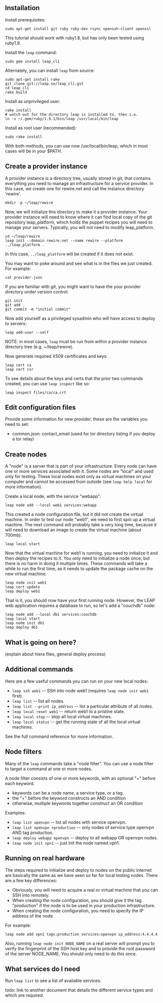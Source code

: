 Installation
--------------------------------

Install prerequisites:

    sudo apt-get install git ruby ruby-dev rsync openssh-client openssl

This tutorial should work with ruby1.8, but has only been tested using ruby1.9.

Install the `leap` command:

    sudo gem install leap_cli

Alternately, you can install `leap` from source:

    sudo apt-get install rake
    git clone git://leap.se/leap_cli.git
    cd leap_cli
    rake build

Install as unprivileged user:

    rake install
    # watch out for the directory leap is installed to, then i.e.
    ln -s ~/.gem/ruby/1.9.1/bin/leap /usr/local/bin/leap

Install as root user (recommended):

    sudo rake install

With both methods, you can use now /usr/local/bin/leap, 
which in most cases will be in your $PATH.


Create a provider instance
---------------------------------------

A provider instance is a directory tree, usually stored in git, that contains everything you need to manage an infrastructure for a service provider. In this case, we create one for rewire.net and call the instance directory 'rewire'.

    mkdir -p ~/leap/rewire

Now, we will initialize this directory to make it a provider instance. Your provider instance will need to know where it can find local copy of the git repository leap_platform, which holds the puppet recipes you will need to manage your servers. Typically, you will not need to modify leap_platform.

    cd ~/leap/rewire
    leap init --domain rewire.net --name rewire --platform ../leap_platform .

In this case, `../leap_platform` will be created if it does not exist.

You may want to poke around and see what is in the files we just created. For example:

    cat provider.json

If you are familiar with git, you might want to have the your provider directory under 
version control:

    git init
    git add .
    git commit -m "initial commit"

Now add yourself as a privileged sysadmin who will have access to deploy to servers:

    leap add-user --self

NOTE: in most cases, `leap` must be run from within a provider instance directory tree (e.g. ~/leap/rewire).

Now generate required X509 certificates and keys:

    leap cert ca
    leap cert csr

To see details about the keys and certs that the prior two commands created, you can use `leap inspect` like so:

    leap inspect files/ca/ca.crt


Edit configuration files
------------------------

Provide some information for new provider, these are the variables you need to set:
 
* common.json: contact_email (used for tor directory listing if you deploy a tor relay)


Create nodes
------------

A "node" is a server that is part of your infrastructure. Every node can have one or more services associated with it. Some nodes are "local" and used only for testing. These local nodes exist only as virtual machines on your computer and cannot be accessed from outside (see `leap help local` for more information).

Create a local node, with the service "webapp":

    leap node add --local web1 services:webapp

This created a node configuration file, but it did not create the virtual machine. In order to test our node "web1", we need to first spin up a virtual machine. The next command will probably take a very long time, because it will need to download an image to create the virtual machine (about 700mb).

    leap local start

Now that the virtual machine for web1 is running, you need to initialize it and then deploy the recipes to it. You only need to initialize a node once, but there is no harm in doing it multiple times. These commands will take a while to run the first time, as it needs to update the package cache on the new virtual machine.

    leap node init web1
    leap cert update
    leap deploy web1

That is it, you should now have your first running node. However, the LEAP web application requires a database to run, so let's add a "couchdb" node:

    leap node add --local db1 services:couchdb
    leap local start
    leap node init db1
    leap deploy db1

What is going on here?
--------------------------------------------

(explain about hiera files, general deploy process)

Additional commands
-------------------------------------------

Here are a few useful commands you can run on your new local nodes:

* `leap ssh web1` -- SSH into node web1 (requires `leap node init web1` first).
* `leap list` -- list all nodes.
* `leap list --print ip_address` -- list a particular attribute of all nodes.
* `leap local reset web1` -- return web1 to a pristine state.
* `leap local stop` -- stop all local virtual machines.
* `leap local status` -- get the running state of all the local virtual machines.

See the full command reference for more information.

Node filters
-------------------------------------------

Many of the `leap` commands take a "node filter". You can use a node filter to target a command at one or more nodes.

A node filter consists of one or more keywords, with an optional "+" before each keyword.

* keywords can be a node name, a service type, or a tag.
* the "+" before the keyword constructs an AND condition
* otherwise, multiple keywords together construct an OR condition

Examples:

* `leap list openvpn` -- list all nodes with service openvpn.
* `leap list openvpn +production` -- only nodes of service type openvpn AND tag production.
* `leap deploy webapp openvpn` -- deploy to all webapp OR openvpn nodes.
* `leap node init vpn1` -- just init the node named vpn1.

Running on real hardware
-----------------------------------

The steps required to initialize and deploy to nodes on the public internet are basically the same as we have seen so far for local testing nodes. There are a few key differences:

* Obviously, you will need to acquire a real or virtual machine that you can SSH into remotely.
* When creating the node configuration, you should give it the tag "production" if the node is to be used in your production infrastructure.
* When creating the node configuration, you need to specify the IP address of the node.

For example:

    leap node add vpn1 tags:production services:openvpn ip_address:4.4.4.4

Also, running `leap node init NODE_NAME` on a real server will prompt you to verify the fingerprint of the SSH host key and to provide the root password of the server NODE_NAME. You should only need to do this once.

What services do I need
-----------------------------------

Run `leap list` to see a list of available services.

todo: link to another document that details the different service types and which are required.

